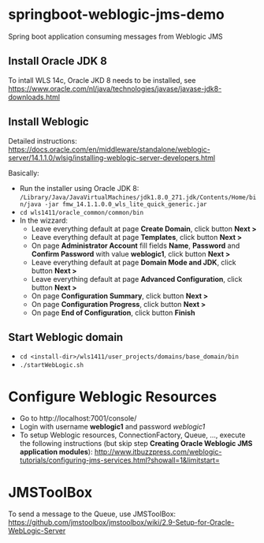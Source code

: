 # springboot-weblogic-jms-demo
Spring boot application consuming messages from Weblogic JMS

## Install Oracle JDK 8
To intall WLS 14c, Oracle JKD 8 needs to be installed, see https://www.oracle.com/nl/java/technologies/javase/javase-jdk8-downloads.html

## Install Weblogic
Detailed instructions: 
https://docs.oracle.com/en/middleware/standalone/weblogic-server/14.1.1.0/wlsig/installing-weblogic-server-developers.html

Basically:
- Run the installer using Oracle JDK 8: 
```/Library/Java/JavaVirtualMachines/jdk1.8.0_271.jdk/Contents/Home/bin/java -jar fmw_14.1.1.0.0_wls_lite_quick_generic.jar```
- ```cd wls1411/oracle_common/common/bin```
- In the wizzard:
  - Leave everything default at page **Create Domain**, click button **Next >**
  - Leave everything default at page **Templates**, click button **Next >**
  - On page **Administrator Account** fill fields **Name**, **Password** and **Confirm Password** with value **weblogic1**, click button **Next >**
  - Leave everything default at page **Domain Mode and JDK**, click button **Next >**
  - Leave everything default at page **Advanced Configuration**, click button **Next >**
  - On page **Configuration Summary**, click button **Next >**
  - On page **Configuration Progress**, click button **Next >**
  - On page **End of Configuration**, click button **Finish**

## Start Weblogic domain
* ```cd <install-dir>/wls1411/user_projects/domains/base_domain/bin```
* ```./startWebLogic.sh```

# Configure Weblogic Resources
* Go to http://localhost:7001/console/
* Login with username **weblogic1** and password *weblogic1*
* To setup Weblogic resources, ConnectionFactory, Queue, ..., execute the following instructions (but skip step **Creating Oracle Weblogic JMS application modules**):
http://www.itbuzzpress.com/weblogic-tutorials/configuring-jms-services.html?showall=1&limitstart=

# JMSToolBox
To send a message to the Queue, use JMSToolBox:
https://github.com/jmstoolbox/jmstoolbox/wiki/2.9-Setup-for-Oracle-WebLogic-Server 
